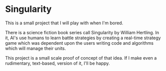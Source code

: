 # Singularity
This is a small project that I will play with when I'm bored.

There is a science fiction book series call Singularity by William Hertling. In it, AI's use humans to learn battle strategies by creating a real-time strategy game which was dependent upon the users writing code and algorithms which will manage their units.

This project is a small scale proof of concept of that idea. If I make even a rudimentary, text-based, version of it, I'll be happy.
